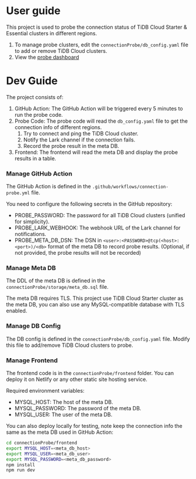 # User guide

This project is used to probe the connection status of TiDB Cloud Starter & Essential clusters in different regions.

1. To manage probe clusters, edit the `connectionProbe/db_config.yaml` file to add or remove TiDB Cloud clusters.
2. View the [probe dashboard](https://tidbcloud-connection-probe.netlify.app/)

# Dev Guide

The project consists of:

1. GitHub Action: The GitHub Action will be triggered every 5 minutes to run the probe code.
2. Probe Code: The probe code will read the `db_config.yaml` file to get the connection info of different regions.
   1. Try to connect and ping the TiDB Cloud cluster.
   2. Notify the Lark channel if the connection fails.
   3. Record the probe result in the meta DB.
3. Frontend: The frontend will read the meta DB and display the probe results in a table.


### Manage GitHub Action

The GitHub Action is defined in the `.github/workflows/connection-probe.yml` file.

You need to configure the following secrets in the GitHub repository:
- PROBE_PASSWORD: The password for all TiDB Cloud clusters (unified for simplicity).
- PROBE_LARK_WEBHOOK: The webhook URL of the Lark channel for notifications.
- PROBE_META_DB_DSN: The DSN in `<user>:<PASSWORD>@tcp(<host>:<port>)/<db>` format of the meta DB to record probe results. (Optional, if not provided, the probe results will not be recorded)

### Manage Meta DB

The DDL of the meta DB is defined in the `connectionProbe/storage/meta_db.sql` file.

The meta DB requires TLS. This project use TiDB Cloud Starter cluster as the meta DB, you can also use any MySQL-compatible database with TLS enabled.

### Manage DB Config

The DB config is defined in the `connectionProbe/db_config.yaml` file. Modify this file to add/remove TiDB Cloud clusters to probe.

### Manage Frontend

The frontend code is in the `connectionProbe/frontend` folder. You can deploy it on Netlify or any other static site hosting service.

Required environment variables:
- MYSQL_HOST: The host of the meta DB.
- MYSQL_PASSWORD: The password of the meta DB.
- MYSQL_USER: The user of the meta DB.

You can also deploy locally for testing, note keep the connection info the same as the meta DB used in GitHub Action:

```bash
cd connectionProbe/frontend
export MYSQL_HOST=<meta_db_host>
export MYSQL_USER=<meta_db_user>
export MYSQL_PASSWORD=<meta_db_password>
npm install
npm run dev
```